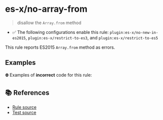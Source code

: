 # es-x/no-array-from
> disallow the `Array.from` method

- ✅ The following configurations enable this rule: `plugin:es-x/no-new-in-es2015`, `plugin:es-x/restrict-to-es3`, and `plugin:es-x/restrict-to-es5`

This rule reports ES2015 `Array.from` method as errors.

## Examples

⛔ Examples of **incorrect** code for this rule:

<eslint-playground type="bad" code="/*eslint es-x/no-array-from: error */
const array = Array.from(&quot;hello&quot;)
" />

## 📚 References

- [Rule source](https://github.com/ota-meshi/eslint-plugin-es-x/blob/master/lib/rules/no-array-from.js)
- [Test source](https://github.com/ota-meshi/eslint-plugin-es-x/blob/master/tests/lib/rules/no-array-from.js)
